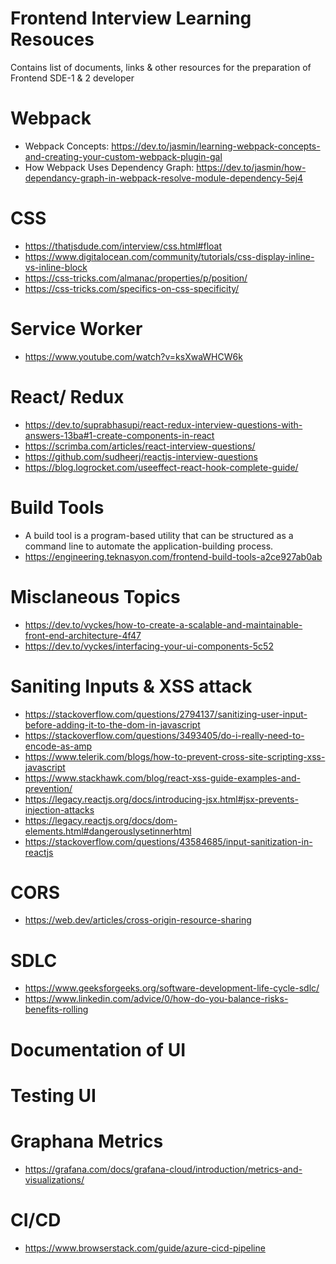 # Frontend Interview Learning Resouces
Contains list of documents, links &amp; other resources for the preparation of Frontend SDE-1 & 2 developer

# Webpack
- Webpack Concepts: https://dev.to/jasmin/learning-webpack-concepts-and-creating-your-custom-webpack-plugin-gal
- How Webpack Uses Dependency Graph: https://dev.to/jasmin/how-dependancy-graph-in-webpack-resolve-module-dependency-5ej4

# CSS
- https://thatjsdude.com/interview/css.html#float
- https://www.digitalocean.com/community/tutorials/css-display-inline-vs-inline-block
- https://css-tricks.com/almanac/properties/p/position/
- https://css-tricks.com/specifics-on-css-specificity/

# Service Worker
- https://www.youtube.com/watch?v=ksXwaWHCW6k

# React/ Redux 
- https://dev.to/suprabhasupi/react-redux-interview-questions-with-answers-13ba#1-create-components-in-react
- https://scrimba.com/articles/react-interview-questions/
- https://github.com/sudheerj/reactjs-interview-questions
- https://blog.logrocket.com/useeffect-react-hook-complete-guide/

# Build Tools
- A build tool is a program-based utility that can be structured as a command line to automate the application-building process.
- https://engineering.teknasyon.com/frontend-build-tools-a2ce927ab0ab

# Misclaneous Topics
- https://dev.to/vyckes/how-to-create-a-scalable-and-maintainable-front-end-architecture-4f47
- https://dev.to/vyckes/interfacing-your-ui-components-5c52

# Saniting Inputs & XSS attack
- https://stackoverflow.com/questions/2794137/sanitizing-user-input-before-adding-it-to-the-dom-in-javascript
- https://stackoverflow.com/questions/3493405/do-i-really-need-to-encode-as-amp
- https://www.telerik.com/blogs/how-to-prevent-cross-site-scripting-xss-javascript
- https://www.stackhawk.com/blog/react-xss-guide-examples-and-prevention/
- https://legacy.reactjs.org/docs/introducing-jsx.html#jsx-prevents-injection-attacks
- https://legacy.reactjs.org/docs/dom-elements.html#dangerouslysetinnerhtml
- https://stackoverflow.com/questions/43584685/input-sanitization-in-reactjs

# CORS
- https://web.dev/articles/cross-origin-resource-sharing

# SDLC 
- https://www.geeksforgeeks.org/software-development-life-cycle-sdlc/
- https://www.linkedin.com/advice/0/how-do-you-balance-risks-benefits-rolling

# Documentation of UI

# Testing UI

# Graphana Metrics
- https://grafana.com/docs/grafana-cloud/introduction/metrics-and-visualizations/

# CI/CD
- https://www.browserstack.com/guide/azure-cicd-pipeline

